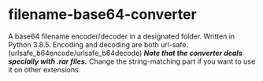 # filename-base64-converter
A base64 filename encoder/decoder in a designated folder. Written in Python 3.8.5.
Encoding and decoding are both url-safe. (urlsafe_b64encode/urlsafe_b64decode)
***Note that the converter deals specially with .rar files.*** Change the string-matching part if you want to use it on other extensions.
